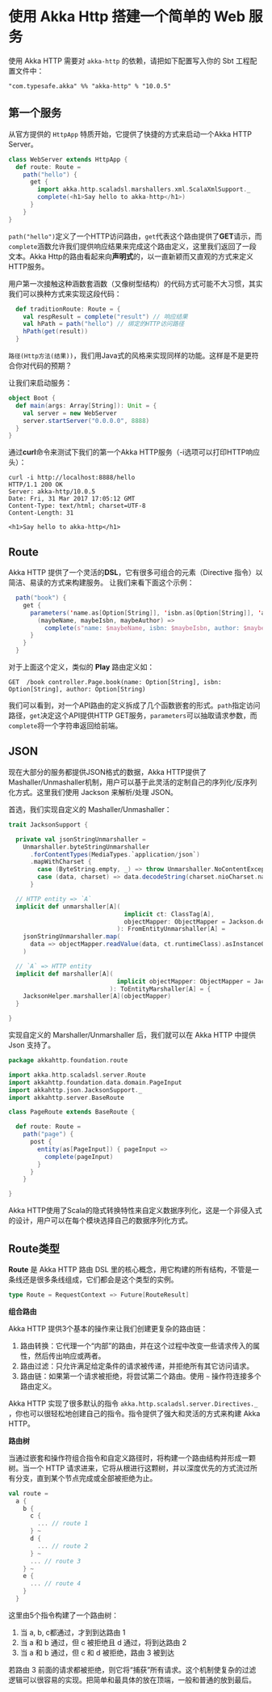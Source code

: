 # 使用 Akka Http 搭建一个简单的 Web 服务

使用 Akka HTTP 需要对 `akka-http` 的依赖，请把如下配置写入你的 Sbt 工程配置文件中：

```
"com.typesafe.akka" %% "akka-http" % "10.0.5" 
```

## 第一个服务

从官方提供的 `HttpApp` 特质开始，它提供了快捷的方式来启动一个Akka HTTP Server。

```scala
class WebServer extends HttpApp {
  def route: Route =
    path("hello") {
      get {
        import akka.http.scaladsl.marshallers.xml.ScalaXmlSupport._
        complete(<h1>Say hello to akka-http</h1>)
      }
    }
}
```

`path("hello")`定义了一个HTTP访问路由，`get`代表这个路由提供了**GET**请示，而`complete`涵数允许我们提供响应结果来完成这个路由定义，这里我们返回了一段文本。Akka Http的路由看起来向**声明式**的，以一直新颖而又直观的方式来定义HTTP服务。

用户第一次接触这种涵数套涵数（又像树型结构）的代码方式可能不大习惯，其实我们可以换种方式来实现这段代码：

```scala
  def traditionRoute: Route = {
    val respResult = complete("result") // 响应结果
    val hPath = path("hello") // 绑定的HTTP访问路径
    hPath(get(result)) 
  }
```

`路径(Http方法(结果))`，我们用Java式的风格来实现同样的功能。这样是不是更符合你对代码的预期？

让我们来启动服务：

```scala
object Boot {
  def main(args: Array[String]): Unit = {
    val server = new WebServer
    server.startServer("0.0.0.0", 8888)
  }
}
```

通过**curl**命令来测试下我们的第一个Akka HTTP服务（-i选项可以打印HTTP响应头）：

```
curl -i http://localhost:8888/hello
HTTP/1.1 200 OK
Server: akka-http/10.0.5
Date: Fri, 31 Mar 2017 17:05:12 GMT
Content-Type: text/html; charset=UTF-8
Content-Length: 31

<h1>Say hello to akka-http</h1>
```

## Route

Akka HTTP 提供了一个灵活的**DSL**，它有很多可组合的元素（Directive 指令）以简洁、易读的方式来构建服务。
让我们来看下面这个示例：

```scala
  path("book") {
    get {
      parameters('name.as[Option[String]], 'isbn.as[Option[String]], 'author.as[Option[String]]) {
        (maybeName, maybeIsbn, maybeAuthor) =>
          complete(s"name: $maybeName, isbn: $maybeIsbn, author: $maybeAuthor")
      }
    }
  }
```

对于上面这个定义，类似的 **Play** 路由定义如：

```
GET  /book controller.Page.book(name: Option[String], isbn: Option[String], author: Option[String)
```

我们可以看到，对一个API路由的定义拆成了几个函数嵌套的形式。`path`指定访问路径，`get`决定这个API提供HTTP GET服务，`parameters`可以抽取请求参数，而`complete`将一个字符串返回给前端。

## JSON

现在大部分的服务都提供JSON格式的数据，Akka HTTP提供了 Mashaller/Unmashaller机制，用户可以基于此灵活的定制自己的序列化/反序列化方式。这里我们使用 Jackson 来解析/处理 JSON。

首选，我们实现自定义的 Mashaller/Unmashaller：

```scala
trait JacksonSupport {

  private val jsonStringUnmarshaller =
    Unmarshaller.byteStringUnmarshaller
      .forContentTypes(MediaTypes.`application/json`)
      .mapWithCharset {
        case (ByteString.empty, _) => throw Unmarshaller.NoContentException
        case (data, charset) => data.decodeString(charset.nioCharset.name)
      }

  // HTTP entity => `A`
  implicit def unmarshaller[A](
                                implicit ct: ClassTag[A],
                                objectMapper: ObjectMapper = Jackson.defaultObjectMapper
                              ): FromEntityUnmarshaller[A] =
    jsonStringUnmarshaller.map(
      data => objectMapper.readValue(data, ct.runtimeClass).asInstanceOf[A]
    )

  // `A` => HTTP entity
  implicit def marshaller[A](
                              implicit objectMapper: ObjectMapper = Jackson.defaultObjectMapper
                            ): ToEntityMarshaller[A] = {
    JacksonHelper.marshaller[A](objectMapper)
  }

}
```

实现自定义的 Marshaller/Unmarshaller 后，我们就可以在 Akka HTTP 中提供 Json 支持了。

```scala
package akkahttp.foundation.route

import akka.http.scaladsl.server.Route
import akkahttp.foundation.data.domain.PageInput
import akkahttp.json.JacksonSupport._
import akkahttp.server.BaseRoute

class PageRoute extends BaseRoute {

  def route: Route =
    path("page") {
      post {
        entity(as[PageInput]) { pageInput =>
          complete(pageInput)
        }
      }
    }

}
```

Akka HTTP使用了Scala的隐式转换特性来自定义数据序列化，这是一个非侵入式的设计，用户可以在每个模块选择自己的数据序列化方式。

## Route类型

**Route** 是 Akka HTTP 路由 DSL 里的核心概念，用它构建的所有结构，不管是一条线还是很多条线组成，它们都会是这个类型的实例。

```scala
type Route = RequestContext => Future[RouteResult]
```

**组合路由**

Akka HTTP 提供3个基本的操作来让我们创建更复杂的路由链：

1. 路由转换：它代理一个“内部”的路由，并在这个过程中改变一些请求传入的属性，然后传出响应或两者。
2. 路由过滤：只允许满足给定条件的请求被传递，并拒绝所有其它访问请求。
3. 路由链：如果第一个请求被拒绝，将尝试第二个路由。使用 `~` 操作符连接多个路由定义。

Akka HTTP 实现了很多默认的指令 `akka.http.scaladsl.server.Directives._` ，你也可以很轻松地创建自己的指令。指令提供了强大和灵活的方式来构建 Akka HTTP。

**路由树**

当通过嵌套和操作符组合指令和自定义路径时，将构建一个路由结构并形成一颗树。当一个 HTTP 请求进来，它将从根进行这颗树，并以深度优先的方式流过所有分支，直到某个节点完成或全部被拒绝为止。

```scala
val route =
  a {
    b {
      c {
        ... // route 1
      } ~
      d {
        ... // route 2
      } ~
      ... // route 3
    } ~
    e {
      ... // route 4
    }
  }
```

这里由5个指令构建了一个路由树：

1. 当 a, b, c都通过，才到到达路由 1
2. 当 a 和 b 通过，但 c 被拒绝且 d 通过，将到达路由 2
3. 当 a 和 b 通过，但 c 和 d 被拒绝，路由 3 被到达

若路由 3 前面的请求都被拒绝，则它将“捕获”所有请求。这个机制使复杂的过滤逻辑可以很容易的实现。把简单和最具体的放在顶端，一般和普通的放到最后。
